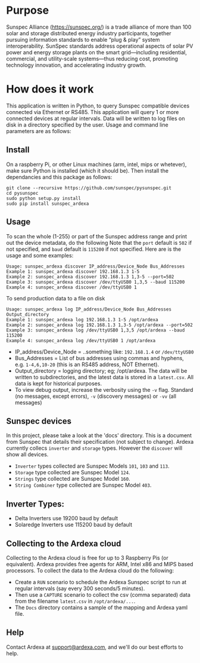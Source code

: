 
# Purpose
Sunspec Alliance (https://sunspec.org/) is a trade alliance of more than 100 solar and storage distributed energy industry participants, together pursuing information standards to enable “plug & play” system interoperability. SunSpec standards address operational aspects of solar PV power and energy storage plants on the smart grid—including residential, commercial, and utility-scale systems—thus reducing cost, promoting technology innovation, and accelerating industry growth.

# How does it work
This application is written in Python, to query Sunspec compatible devices connected via Ethernet or RS485. This application will query 1 or more connected devices at regular intervals. Data will be written to log files on disk in a directory specified by the user. Usage and command line parameters are as follows:

## Install
On a raspberry Pi, or other Linux machines (arm, intel, mips or whetever), make sure Python is installed (which it should be). Then install the dependancies and this package as follows:
```
git clone --recursive https://github.com/sunspec/pysunspec.git
cd pysunspec
sudo python setup.py install
sudo pip install sunspec_ardexa
```

## Usage
To scan the whole (1-255) or part of the Sunspec address range and print out the device metadata, do the following
Note that the `port` default is `502` if not specified, and `baud` default is `115200` if not specified. Here are is the usage and some examples:
```
Usage: sunspec_ardexa discover IP_address/Device_Node Bus_Addresses
Example 1: sunspec_ardexa discover 192.168.1.3 1-5
Example 2: sunspec_ardexa discover 192.168.1.3 1,3-5 --port=502
Example 3: sunspec_ardexa discover /dev/ttyUSB0 1,3,5 --baud 115200
Example 4: sunspec_ardexa discover /dev/ttyUSB0 1
```

To send production data to a file on disk 
```
Usage: sunspec_ardexa log IP_address/Device_Node Bus_Addresses Output_directory
Example 1: sunspec_ardexa log 192.168.1.3 1-5 /opt/ardexa
Example 2: sunspec_ardexa log 192.168.1.3 1,3-5 /opt/ardexa --port=502
Example 3: sunspec_ardexa log /dev/ttyUSB0 1,3,5 /opt/ardexa --baud 115200
Example 4: sunspec_ardexa log /dev/ttyUSB0 1 /opt/ardexa
```

- IP_address/Device_Node = ..something like: `192.168.1.4` or `/dev/ttyUSB0`
- Bus_Addresses = List of bus addresses using commas and hyphens, e.g. `1-4,6,10-20` (this is an RS485 address, NOT Ethernet). 
- Output_directory = logging directory; eg; /opt/ardexa. The data will be written to subdirectories, and the latest data is stored in a `latest.csv`. All data is kept for historical purposes. 
- To view debug output, increase the verbosity using the `-v` flag. Standard (no messages, except errors), `-v` (discovery messages) or `-vv` (all messages)

## Sunspec devices
In this project, please take a look at the 'docs' directory. This is a document from Sunspec that details their specification (not subject to change). Ardexa currently collecs `inverter` and `storage` types. However the `discover` will show all devices.
- `Inverter` types collected are Sunspec Models `101`, `103` and `113`. 
- `Storage` type collected are Sunspec Model `124`. 
- `Strings` type collected are Sunspec Model `160`. 
- `String Combiner` type collected are Sunspec Model `403`. 

## Inverter Types:
- Delta Inverters use 19200 baud by default
- Solaredge Inverters use 115200 baud by default

## Collecting to the Ardexa cloud
Collecting to the Ardexa cloud is free for up to 3 Raspberry Pis (or equivalent). Ardexa provides free agents for ARM, Intel x86 and MIPS based processors. To collect the data to the Ardexa cloud do the following:
- Create a `RUN` scenario to schedule the Ardexa Sunspec script to run at regular intervals (say every 300 seconds/5 minutes).
- Then use a `CAPTURE` scenario to collect the csv (comma separated) data from the filename `latest.csv` in `/opt/ardexa/...`. 
- The `Docs` directory contains a sample of the mapping and Ardexa yaml file.

## Help
Contact Ardexa at support@ardexa.com, and we'll do our best efforts to help.
